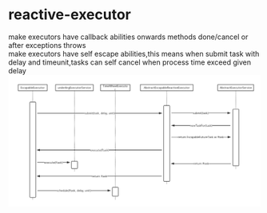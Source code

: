 # reactive-executor
make executors have callback abilities onwards methods done/cancel or after exceptions throws<br>
make executors have self escape abilities,this means when submit task with delay and timeunit,tasks can self cancel when process time exceed given delay<br>
![image](https://github.com/gbfvip/reactive-executor/blob/master/src/main/resources/pics/escapable.png)
